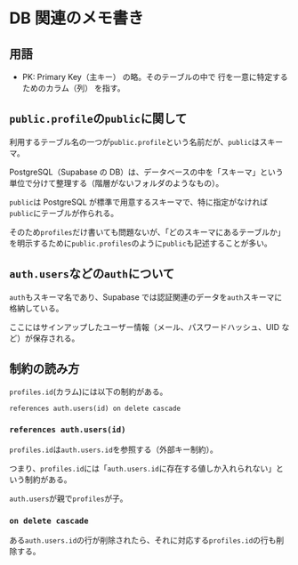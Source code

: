 # DB 関連のメモ書き

## 用語

- PK: Primary Key（主キー） の略。そのテーブルの中で 行を一意に特定するためのカラム（列） を指す。

## `public.profile`の`public`に関して

利用するテーブル名の一つが`public.profile`という名前だが、`public`はスキーマ。

PostgreSQL（Supabase の DB）は、データベースの中を「スキーマ」という単位で分けて整理する（階層がないフォルダのようなもの）。

`public`は PostgreSQL が標準で用意するスキーマで、特に指定がなければ`public`にテーブルが作られる。

そのため`profiles`だけ書いても問題ないが、「どのスキーマにあるテーブルか」を明示するために`public.profiles`のように`public`も記述することが多い。

## `auth.users`などの`auth`について

`auth`もスキーマ名であり、Supabase では認証関連のデータを`auth`スキーマに格納している。

ここにはサインアップしたユーザー情報（メール、パスワードハッシュ、UID など）が保存される。

## 制約の読み方

`profiles.id`(カラム)には以下の制約がある。

```
references auth.users(id) on delete cascade
```

### `references auth.users(id) `

`profiles.id`は`auth.users.id`を参照する（外部キー制約）。

つまり、`profiles.id`には「`auth.users.id`に存在する値しか入れられない」という制約がある。

`auth.users`が親で`profiles`が子。

### `on delete cascade`

ある`auth.users.id`の行が削除されたら、それに対応する`profiles.id`の行も削除する。
